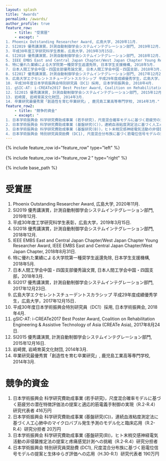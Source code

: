 ```yaml
---
layout: splash
title: "Awards"
permalink: /awards/
author_profile: true
feature_row:
    - title: "受賞歴"
    - except: "
1. Phoenix Outstanding Researcher Award, 広島大学, 2020年11月.
2. SI2019 優秀講演賞，計測自動制御学会システムインテグレーション部門, 2019年12月.
3. 平成30年度工学研究科学生表彰，広島大学，2019年3月15日.
4. SI2018 優秀講演賞，計測自動制御学会システムインテグレーション部門, 2018年12月.
5. IEEE EMBS East and Central Japan Chapter/West Japan Chapter Young Researcher Award, IEEE EMBS East and Central Japan Chapter/West Japan Chapter, 2018年8月31日.
6. 特に優れた業績による大学院第一種奨学生返還免除, 日本学生支援機構, 2018年5月.
7. 日本人間工学会中国・四国支部優秀論文賞, 日本人間工学会中国・四国支部，2018年3月.
8. SI2017 優秀講演賞，計測自動制御学会システムインテグレーション部門, 2017年12月23日.
9. 広島大学エクセレントスチューデントスカラシップ 平成29年度成績優秀学生，広島大学，2017年12月15日．
10. 平成30年度日本学術振興会特別研究員（DC1）採用, 日本学術振興会, 2018年4月.
11. gSIC-AT: i-CREATe2017 Best Poster Award, Coalition on Rehabilitation Engineering & Assistive Technology of Asia (CREATe Asia), 2017年8月24日.
12. SI2015 優秀講演賞, 計測自動制御学会システムインテグレーション部門, 2015年12月16日.
13. 岩崎賞, 岩崎育英文化財団, 2014年3月.
14. 卒業研究最優秀賞「創造性を育む卒業研究」, 鹿児島工業高等専門学校, 2014年3月."
feature_row2:
    - title: "競争的資金"
    - except: "
1. 日本学術振興会 科学研究費助成事業 (若手研究)，尺度混合確率モデルに基づく筋疲労の潜在特徴評価法の提案と適応的筋電義手制御の実現（R.2-R.4）研究代表者 416万円
2. 日本学術振興会 科学研究費助成事業 (基盤研究(C))，連続血液粘度測定法に基づく人工心肺中のマイクロバブル発生予測のモデル化と臨床応用（R.2-R.4）研究分担者 20万円
3. 日本学術振興会 科学研究費助成事業 (基盤研究(B))，ヒト末梢交感神経電気活動の非侵襲推定法の提案と疼痛感覚計測への挑戦（R.2-R.4）研究分担者
4. 日本学術振興会 特別研究員奨励費 (DC1), 尺度混合分布族に基づく筋電位信号モデルの提案と生体ゆらぎ評価への応用（H.30-R.1）研究代表者 190万円"
---
```


{% include feature_row id="feature_row" type="left" %}

{% include feature_row id="feature_row２" type="right" %}

{% include base_path %}


# 受賞歴
1. Phoenix Outstanding Researcher Award, 広島大学, 2020年11月.
2. SI2019 優秀講演賞，計測自動制御学会システムインテグレーション部門, 2019年12月.
3. 平成30年度工学研究科学生表彰，広島大学，2019年3月15日.
4. SI2018 優秀講演賞，計測自動制御学会システムインテグレーション部門, 2018年12月.
5. IEEE EMBS East and Central Japan Chapter/West Japan Chapter Young Researcher Award, IEEE EMBS East and Central Japan Chapter/West Japan Chapter, 2018年8月31日.
6. 特に優れた業績による大学院第一種奨学生返還免除, 日本学生支援機構, 2018年5月.
7. 日本人間工学会中国・四国支部優秀論文賞, 日本人間工学会中国・四国支部，2018年3月.
8. SI2017 優秀講演賞，計測自動制御学会システムインテグレーション部門, 2017年12月23日.
9. 広島大学エクセレントスチューデントスカラシップ 平成29年度成績優秀学生，広島大学，2017年12月15日．
10. 平成30年度日本学術振興会特別研究員（DC1）採用, 日本学術振興会, 2018年4月.
11. gSIC-AT: i-CREATe2017 Best Poster Award, Coalition on Rehabilitation Engineering & Assistive Technology of Asia (CREATe Asia), 2017年8月24日.
12. SI2015 優秀講演賞, 計測自動制御学会システムインテグレーション部門, 2015年12月16日.
13. 岩崎賞, 岩崎育英文化財団, 2014年3月.
14. 卒業研究最優秀賞「創造性を育む卒業研究」, 鹿児島工業高等専門学校, 2014年3月.


# 競争的資金
1. 日本学術振興会 科学研究費助成事業 (若手研究)，尺度混合確率モデルに基づく筋疲労の潜在特徴評価法の提案と適応的筋電義手制御の実現（R.2-R.4）研究代表者 416万円
2. 日本学術振興会 科学研究費助成事業 (基盤研究(C))，連続血液粘度測定法に基づく人工心肺中のマイクロバブル発生予測のモデル化と臨床応用（R.2-R.4）研究分担者 20万円
3. 日本学術振興会 科学研究費助成事業 (基盤研究(B))，ヒト末梢交感神経電気活動の非侵襲推定法の提案と疼痛感覚計測への挑戦（R.2-R.4）研究分担者
4. 日本学術振興会 特別研究員奨励費 (DC1), 尺度混合分布族に基づく筋電位信号モデルの提案と生体ゆらぎ評価への応用（H.30-R.1）研究代表者 190万円


